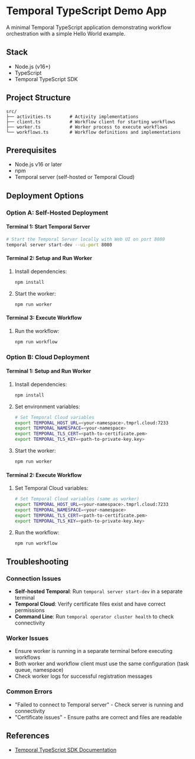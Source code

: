 # Temporal TypeScript Demo App

A minimal Temporal TypeScript application demonstrating workflow orchestration with a simple Hello World example.

## Stack

* Node.js (v16+)
* TypeScript
* Temporal TypeScript SDK

## Project Structure

```
src/
├── activities.ts       # Activity implementations
├── client.ts           # Workflow client for starting workflows
├── worker.ts           # Worker process to execute workflows
└── workflows.ts        # Workflow definitions and implementations
```

## Prerequisites

* Node.js v16 or later
* npm
* Temporal server (self-hosted or Temporal Cloud)

## Deployment Options

### Option A: Self-Hosted Deployment

#### Terminal 1: Start Temporal Server

```bash
# Start the Temporal Server locally with Web UI on port 8080
temporal server start-dev --ui-port 8080
```

#### Terminal 2: Setup and Run Worker

1. Install dependencies:
   ```bash
   npm install
   ```

2. Start the worker:
   ```bash
   npm run worker
   ```

#### Terminal 3: Execute Workflow

1. Run the workflow:
   ```bash
   npm run workflow
   ```

### Option B: Cloud Deployment

#### Terminal 1: Setup and Run Worker

1. Install dependencies:
   ```bash
   npm install
   ```

2. Set environment variables:
   ```bash
   # Set Temporal Cloud variables
   export TEMPORAL_HOST_URL=<your-namespace>.tmprl.cloud:7233
   export TEMPORAL_NAMESPACE=<your-namespace>
   export TEMPORAL_TLS_CERT=<path-to-certificate.pem>
   export TEMPORAL_TLS_KEY=<path-to-private-key.key>
   ```

3. Start the worker:
   ```bash
   npm run worker
   ```

#### Terminal 2: Execute Workflow

1. Set Temporal Cloud variables:
   ```bash
   # Set Temporal Cloud variables (same as worker)
   export TEMPORAL_HOST_URL=<your-namespace>.tmprl.cloud:7233
   export TEMPORAL_NAMESPACE=<your-namespace>
   export TEMPORAL_TLS_CERT=<path-to-certificate.pem>
   export TEMPORAL_TLS_KEY=<path-to-private-key.key>
   ```

2. Run the workflow:
   ```bash
   npm run workflow
   ```

## Troubleshooting

### Connection Issues
* **Self-hosted Temporal**: Run `temporal server start-dev` in a separate terminal
* **Temporal Cloud**: Verify certificate files exist and have correct permissions
* **Command Line**: Run `temporal operator cluster health` to check connectivity

### Worker Issues
* Ensure worker is running in a separate terminal before executing workflows
* Both worker and workflow client must use the same configuration (task queue, namespace)
* Check worker logs for successful registration messages

### Common Errors
* "Failed to connect to Temporal server" - Check server is running and connectivity
* "Certificate issues" - Ensure paths are correct and files are readable

## References
* [Temporal TypeScript SDK Documentation](https://docs.temporal.io/develop/typescript)